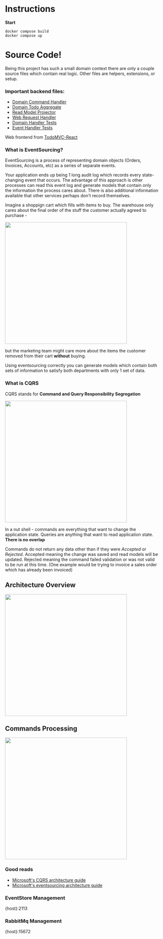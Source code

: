 # Instructions

**Start**

```
docker compose build
docker compose up
```

# Source Code!

Being this project has such a small domain context there are only a couple source files which contain real logic.  Other files are helpers, extensions, or setup.  

### Important backend files:

* [Domain Command Handler](src/Domain/Todo/Handler.cs)
* [Domain Todo Aggregate](src/Domain/Todo/Todo.cs)
* [Read Model Projector](src/Application/Todo/Handler.cs)
* [Web Request Handler](src/Web/Controllers/TodoController.cs)
* [Domain Handler Tests](src/Test/DomainHandler.cs)
* [Event Handler Tests](src/Test/EventHandler.cs)

Web frontend from [TodoMVC-React](https://github.com/blacksonic/todomvc-react)

### What is EventSourcing?

EventSourcing is a process of representing domain objects (Orders, Invoices, Accounts, etc) as a series of separate events.

Your application ends up being 1 long audit log which records every state-changing event that occurs.  The advantage of this approach is other processes can read this event log and generate models that contain only the information the process cares about.  There is also additional information available that other services perhaps don't record themselves.

Imagine a shoppign cart which fills with items to buy.  The warehouse only cares about the final order of the stuff the customer actually agreed to purchase -

<img src="img/eventsourcing.png" height="400px">

but the marketing team might care more about the items the customer removed from their cart **without** buying.  

Using eventsourcing correctly you can generate models which contain both sets of information to satisfy both departments with only 1 set of data.

### What is CQRS

CQRS stands for **Command and Query Responsibility Segregation**

<img src="img/cqrs-logical.svg" height="400px">

In a nut shell - commands are everything that want to change the application state.  Queries are anything that want to read application state.  **There is no overlap**

Commands do not return any data other than if they were *Accepted* or *Rejected*. Accepted meaning the change was saved and read models will be updated.  Rejected meaning the command failed validation or was not valid to be run at this time.  (One example would be trying to invoice a sales order which has already been invoiced)

## Architecture Overview

<img src="img/overview.png" height="400px">

## Commands Processing

<img src="img/commands.png" height="400px">

### Good reads

* [Microsoft's CQRS architecture guide](https://docs.microsoft.com/en-us/azure/architecture/guide/architecture-styles/cqrs)
* [Microsoft's eventsourcing architecture guide](https://docs.microsoft.com/en-us/azure/architecture/patterns/event-sourcing)

### EventStore Management

{host}:2113

### RabbitMq Management

{host}:15672

